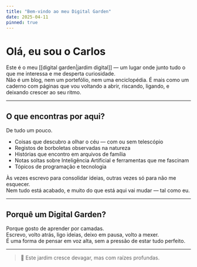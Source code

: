 ```yaml
---
title: "Bem-vindo ao meu Digital Garden"
date: 2025-04-11
pinned: true
---
```


# Olá, eu sou o Carlos

Este é o meu [[digital garden|jardim digital]] — um lugar onde junto tudo o que me interessa e me desperta curiosidade.  
Não é um blog, nem um portefólio, nem uma enciclopédia. É mais como um caderno com páginas que vou voltando a abrir, riscando, ligando, e deixando crescer ao seu ritmo.

---

## O que encontras por aqui?

De tudo um pouco.

- Coisas que descubro a olhar o céu — com ou sem telescópio
- Registos de borboletas observadas na natureza
- Histórias que encontro em arquivos de família
- Notas soltas sobre Inteligência Artificial e ferramentas que me fascinam
- Tópicos de programação e tecnologia

Às vezes escrevo para consolidar ideias, outras vezes só para não me esquecer.  
Nem tudo está acabado, e muito do que está aqui vai mudar — tal como eu.

---

## Porquê um Digital Garden?

Porque gosto de aprender por camadas.  
Escrevo, volto atrás, ligo ideias, deixo em pausa, volto a mexer.  
É uma forma de pensar em voz alta, sem a pressão de estar tudo perfeito.

---

> 🌾 Este jardim cresce devagar, mas com raízes profundas.

